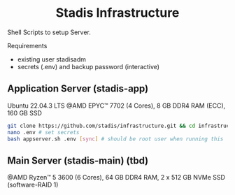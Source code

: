 <div align="center">
<h1>Stadis Infrastructure<br>
</h1></div>

Shell Scripts to setup Server.

Requirements
* existing user stadisadm
* secrets (.env) and backup password (interactive)

## Application Server (stadis-app)
Ubuntu 22.04.3 LTS @AMD EPYC™ 7702 (4 Cores), 8 GB DDR4 RAM (ECC), 160 GB SSD
```bash
git clone https://github.com/stadis/infrastructure.git && cd infrastructure/src
nano .env # set secrets
bash appserver.sh .env [sync] # should be root user when running this
```

## Main Server (stadis-main) (tbd)
 @AMD Ryzen™ 5 3600 (6 Cores), 64 GB DDR4 RAM, 2 x 512 GB NVMe SSD (software-RAID 1)

